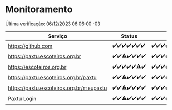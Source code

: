 # Monitoramento

Última verificação: 06/12/2023 06:06:00 -03

|Serviço|Status|Últimas 24h|
|---|---|---|
|https://github.com|<span title="2023-11-29: OK=24">✔️</span><span title="2023-11-30: OK=24">✔️</span><span title="2023-12-01: OK=24">✔️</span><span title="2023-12-02: OK=24">✔️</span><span title="2023-12-03: OK=24">✔️</span><span title="2023-12-04: OK=24">✔️</span><span title="2023-12-05: OK=9">✔️</span>|<span title="05/12/2023 06:06:00 -03 : 200">✔️</span><span title="05/12/2023 07:07:00 -03 : 200">✔️</span><span title="05/12/2023 08:04:00 -03 : 200">✔️</span><span title="05/12/2023 09:11:00 -03 : 200">✔️</span><span title="05/12/2023 10:09:00 -03 : 200">✔️</span><span title="05/12/2023 11:06:00 -03 : 200">✔️</span><span title="05/12/2023 12:06:00 -03 : 200">✔️</span><span title="05/12/2023 13:08:00 -03 : 200">✔️</span><span title="05/12/2023 14:05:00 -03 : 200">✔️</span><span title="05/12/2023 15:08:00 -03 : 200">✔️</span><span title="05/12/2023 16:03:00 -03 : 200">✔️</span><span title="05/12/2023 17:07:00 -03 : 200">✔️</span><span title="05/12/2023 18:05:00 -03 : 200">✔️</span><span title="05/12/2023 19:05:00 -03 : 200">✔️</span><span title="05/12/2023 20:06:00 -03 : 200">✔️</span><span title="05/12/2023 21:31:00 -03 : 200">✔️</span><span title="05/12/2023 22:48:00 -03 : 200">✔️</span><span title="05/12/2023 23:21:00 -03 : 200">✔️</span><span title="06/12/2023 00:07:00 -03 : 200">✔️</span><span title="06/12/2023 01:08:00 -03 : 200">✔️</span><span title="06/12/2023 02:06:00 -03 : 200">✔️</span><span title="06/12/2023 03:08:00 -03 : 200">✔️</span><span title="06/12/2023 04:06:00 -03 : 200">✔️</span><span title="06/12/2023 05:08:00 -03 : 200">✔️</span><span title="06/12/2023 06:06:00 -03 : 200">✔️</span>|
|https://paxtu.escoteiros.org.br|<span title="2023-11-29: OK=24">✔️</span><span title="2023-11-30: OK=24">✔️</span><span title="2023-12-01: OK=23, Falhas=1">⚠️</span><span title="2023-12-02: OK=24">✔️</span><span title="2023-12-03: OK=24">✔️</span><span title="2023-12-04: OK=24">✔️</span><span title="2023-12-05: OK=9">✔️</span>|<span title="05/12/2023 06:06:00 -03 : 200">✔️</span><span title="05/12/2023 07:07:00 -03 : 200">✔️</span><span title="05/12/2023 08:04:00 -03 : 200">✔️</span><span title="05/12/2023 09:11:00 -03 : 200">✔️</span><span title="05/12/2023 10:09:00 -03 : 200">✔️</span><span title="05/12/2023 11:06:00 -03 : 200">✔️</span><span title="05/12/2023 12:06:00 -03 : 200">✔️</span><span title="05/12/2023 13:08:00 -03 : 200">✔️</span><span title="05/12/2023 14:05:00 -03 : 200">✔️</span><span title="05/12/2023 15:08:00 -03 : 200">✔️</span><span title="05/12/2023 16:03:00 -03 : 200">✔️</span><span title="05/12/2023 17:07:00 -03 : 200">✔️</span><span title="05/12/2023 18:05:00 -03 : 200">✔️</span><span title="05/12/2023 19:05:00 -03 : 200">✔️</span><span title="05/12/2023 20:06:00 -03 : 200">✔️</span><span title="05/12/2023 21:31:00 -03 : 200">✔️</span><span title="05/12/2023 22:48:00 -03 : 200">✔️</span><span title="05/12/2023 23:21:00 -03 : 200">✔️</span><span title="06/12/2023 00:07:00 -03 : 200">✔️</span><span title="06/12/2023 01:08:00 -03 : 200">✔️</span><span title="06/12/2023 02:06:00 -03 : 200">✔️</span><span title="06/12/2023 03:08:00 -03 : 200">✔️</span><span title="06/12/2023 04:06:00 -03 : 200">✔️</span><span title="06/12/2023 05:08:00 -03 : 200">✔️</span><span title="06/12/2023 06:06:00 -03 : 200">✔️</span>|
|https://escoteiros.org.br|<span title="2023-11-29: OK=24">✔️</span><span title="2023-11-30: OK=24">✔️</span><span title="2023-12-01: OK=24">✔️</span><span title="2023-12-02: OK=24">✔️</span><span title="2023-12-03: OK=24">✔️</span><span title="2023-12-04: OK=23, Falhas=1">⚠️</span><span title="2023-12-05: OK=9">✔️</span>|<span title="05/12/2023 06:06:00 -03 : 200">✔️</span><span title="05/12/2023 07:07:00 -03 : 200">✔️</span><span title="05/12/2023 08:04:00 -03 : 200">✔️</span><span title="05/12/2023 09:11:00 -03 : 200">✔️</span><span title="05/12/2023 10:09:00 -03 : 200">✔️</span><span title="05/12/2023 11:06:00 -03 : 200">✔️</span><span title="05/12/2023 12:06:00 -03 : 200">✔️</span><span title="05/12/2023 13:08:00 -03 : 200">✔️</span><span title="05/12/2023 14:05:00 -03 : 200">✔️</span><span title="05/12/2023 15:08:00 -03 : 200">✔️</span><span title="05/12/2023 16:03:00 -03 : 200">✔️</span><span title="05/12/2023 17:07:00 -03 : 200">✔️</span><span title="05/12/2023 18:05:00 -03 : 200">✔️</span><span title="05/12/2023 19:05:00 -03 : 200">✔️</span><span title="05/12/2023 20:06:00 -03 : 200">✔️</span><span title="05/12/2023 21:31:00 -03 : 200">✔️</span><span title="05/12/2023 22:48:00 -03 : 200">✔️</span><span title="05/12/2023 23:21:00 -03 : 200">✔️</span><span title="06/12/2023 00:07:00 -03 : 200">✔️</span><span title="06/12/2023 01:08:00 -03 : 200">✔️</span><span title="06/12/2023 02:06:00 -03 : 200">✔️</span><span title="06/12/2023 03:08:00 -03 : 200">✔️</span><span title="06/12/2023 04:06:00 -03 : 200">✔️</span><span title="06/12/2023 05:08:00 -03 : 200">✔️</span><span title="06/12/2023 06:06:00 -03 : 200">✔️</span>|
|https://paxtu.escoteiros.org.br/paxtu|<span title="2023-11-29: OK=24">✔️</span><span title="2023-11-30: OK=24">✔️</span><span title="2023-12-01: OK=23, Falhas=1">⚠️</span><span title="2023-12-02: OK=24">✔️</span><span title="2023-12-03: OK=24">✔️</span><span title="2023-12-04: OK=24">✔️</span><span title="2023-12-05: OK=9">✔️</span>|<span title="05/12/2023 06:07:00 -03 : 200">✔️</span><span title="05/12/2023 07:07:00 -03 : 200">✔️</span><span title="05/12/2023 08:04:00 -03 : 200">✔️</span><span title="05/12/2023 09:11:00 -03 : 200">✔️</span><span title="05/12/2023 10:10:00 -03 : 200">✔️</span><span title="05/12/2023 11:06:00 -03 : 200">✔️</span><span title="05/12/2023 12:06:00 -03 : 200">✔️</span><span title="05/12/2023 13:08:00 -03 : 200">✔️</span><span title="05/12/2023 14:05:00 -03 : 200">✔️</span><span title="05/12/2023 15:08:00 -03 : 200">✔️</span><span title="05/12/2023 16:03:00 -03 : 200">✔️</span><span title="05/12/2023 17:07:00 -03 : 200">✔️</span><span title="05/12/2023 18:05:00 -03 : 200">✔️</span><span title="05/12/2023 19:05:00 -03 : 200">✔️</span><span title="05/12/2023 20:06:00 -03 : 200">✔️</span><span title="05/12/2023 21:31:00 -03 : 200">✔️</span><span title="05/12/2023 22:48:00 -03 : 200">✔️</span><span title="05/12/2023 23:21:00 -03 : 200">✔️</span><span title="06/12/2023 00:07:00 -03 : 200">✔️</span><span title="06/12/2023 01:08:00 -03 : 200">✔️</span><span title="06/12/2023 02:06:00 -03 : 200">✔️</span><span title="06/12/2023 03:08:00 -03 : 200">✔️</span><span title="06/12/2023 04:06:00 -03 : 200">✔️</span><span title="06/12/2023 05:08:00 -03 : 200">✔️</span><span title="06/12/2023 06:06:00 -03 : 200">✔️</span>|
|https://paxtu.escoteiros.org.br/meupaxtu|<span title="2023-11-29: OK=24">✔️</span><span title="2023-11-30: OK=24">✔️</span><span title="2023-12-01: OK=23, Falhas=1">⚠️</span><span title="2023-12-02: OK=24">✔️</span><span title="2023-12-03: OK=24">✔️</span><span title="2023-12-04: OK=24">✔️</span><span title="2023-12-05: OK=9">✔️</span>|<span title="05/12/2023 06:07:00 -03 : 200">✔️</span><span title="05/12/2023 07:07:00 -03 : 200">✔️</span><span title="05/12/2023 08:04:00 -03 : 200">✔️</span><span title="05/12/2023 09:11:00 -03 : 200">✔️</span><span title="05/12/2023 10:10:00 -03 : 200">✔️</span><span title="05/12/2023 11:06:00 -03 : 200">✔️</span><span title="05/12/2023 12:06:00 -03 : 200">✔️</span><span title="05/12/2023 13:08:00 -03 : 200">✔️</span><span title="05/12/2023 14:05:00 -03 : 200">✔️</span><span title="05/12/2023 15:08:00 -03 : 200">✔️</span><span title="05/12/2023 16:03:00 -03 : 200">✔️</span><span title="05/12/2023 17:07:00 -03 : 200">✔️</span><span title="05/12/2023 18:05:00 -03 : 200">✔️</span><span title="05/12/2023 19:05:00 -03 : 200">✔️</span><span title="05/12/2023 20:06:00 -03 : 200">✔️</span><span title="05/12/2023 21:31:00 -03 : 200">✔️</span><span title="05/12/2023 22:48:00 -03 : 200">✔️</span><span title="05/12/2023 23:21:00 -03 : 200">✔️</span><span title="06/12/2023 00:07:00 -03 : 200">✔️</span><span title="06/12/2023 01:08:00 -03 : 200">✔️</span><span title="06/12/2023 02:06:00 -03 : 200">✔️</span><span title="06/12/2023 03:08:00 -03 : 200">✔️</span><span title="06/12/2023 04:06:00 -03 : 200">✔️</span><span title="06/12/2023 05:08:00 -03 : 200">✔️</span><span title="06/12/2023 06:06:00 -03 : 200">✔️</span>|
|Paxtu Login|<span title="2023-11-29: OK=24">✔️</span><span title="2023-11-30: OK=24">✔️</span><span title="2023-12-01: OK=23, Falhas=1">⚠️</span><span title="2023-12-02: OK=24">✔️</span><span title="2023-12-03: OK=24">✔️</span><span title="2023-12-04: OK=24">✔️</span><span title="2023-12-05: OK=9">✔️</span>|<span title="05/12/2023 06:07:00 -03 : 200">✔️</span><span title="05/12/2023 07:07:00 -03 : 200">✔️</span><span title="05/12/2023 08:04:00 -03 : 200">✔️</span><span title="05/12/2023 09:11:00 -03 : 200">✔️</span><span title="05/12/2023 10:10:00 -03 : 200">✔️</span><span title="05/12/2023 11:06:00 -03 : 200">✔️</span><span title="05/12/2023 12:06:00 -03 : 200">✔️</span><span title="05/12/2023 13:08:00 -03 : 200">✔️</span><span title="05/12/2023 14:05:00 -03 : 200">✔️</span><span title="05/12/2023 15:08:00 -03 : 200">✔️</span><span title="05/12/2023 16:03:00 -03 : 200">✔️</span><span title="05/12/2023 17:07:00 -03 : 200">✔️</span><span title="05/12/2023 18:05:00 -03 : 200">✔️</span><span title="05/12/2023 19:05:00 -03 : 200">✔️</span><span title="05/12/2023 20:06:00 -03 : 200">✔️</span><span title="05/12/2023 21:31:00 -03 : 200">✔️</span><span title="05/12/2023 22:48:00 -03 : 200">✔️</span><span title="05/12/2023 23:21:00 -03 : 200">✔️</span><span title="06/12/2023 00:07:00 -03 : 200">✔️</span><span title="06/12/2023 01:08:00 -03 : 200">✔️</span><span title="06/12/2023 02:06:00 -03 : 200">✔️</span><span title="06/12/2023 03:08:00 -03 : 200">✔️</span><span title="06/12/2023 04:06:00 -03 : 200">✔️</span><span title="06/12/2023 05:08:00 -03 : 200">✔️</span><span title="06/12/2023 06:06:00 -03 : 200">✔️</span>|
